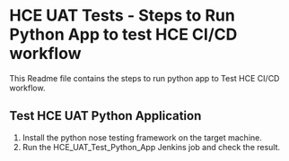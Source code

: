 # HCE UAT Tests - Steps to Run Python App to test HCE CI/CD workflow 

This Readme file contains the steps to run python app to Test HCE CI/CD workflow.

## Test HCE UAT Python Application
1. Install the python nose testing framework on the target machine. 
2. Run the HCE_UAT_Test_Python_App Jenkins job and check the result.
